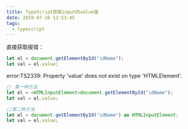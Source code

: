 ```yaml
---
title: TypeScript获取input的value值
date: 2019-07-26 11:53:45
tags:
  - typescript
---
```


直接获取报错：

```js
let el = document.getElementById("idName");
let val = el.value;
```

error:TS2339: Property 'value' does not exist on type 'HTMLElement'.
<!-- more -->
```js
// 第一种方法
let el = <HTMLInputElement>document.getElementById("idName");
let val = el.value;
```

```js
//第二种方法
let el = document.getElementById("idName") as HTMLInputElement;
let val = el.value;
```
